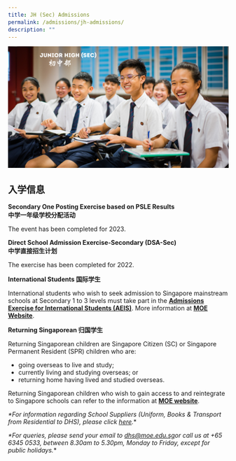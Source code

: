 ```yaml
---
title: JH (Sec) Admissions
permalink: /admissions/jh-admissions/
description: ""
---
```

![](/images/Homepage/Junior-High-Sec.png)

## **入学信息**
 **Secondary One Posting Exercise based on PSLE Results  
中学一年级学校分配活动**

The event has been completed for 2023.

**Direct School Admission Exercise-Secondary (DSA-Sec)  
中学直接招生计划**

The exercise has been completed for 2022.

**International Students 国际学生**

International students who wish to seek admission to Singapore mainstream schools at Secondary 1 to 3 levels must take part in the [**Admissions Exercise for International Students (AEIS)**](https://www.moe.gov.sg/admissions/international-students/admissions-exercise). More information at **[MOE Website](https://www.moe.gov.sg/admissions/international-students)**.

**Returning Singaporean 归国学生**

Returning Singaporean children are Singapore Citizen (SC) or Singapore Permanent Resident (SPR) children who are:

*   going overseas to live and study;
*   currently living and studying overseas; or
*   returning home having lived and studied overseas.

Returning Singaporean children who wish to gain access to and reintegrate to Singapore schools can refer to the information at [**MOE website**](https://www.moe.gov.sg/admissions/returning-singaporeans).

*\*For information regarding School Suppliers (Uniform, Books & Transport from Residential to DHS), please click [here](https://dunmanhigh.moe.edu.sg/administration/school-suppliers/).**

*\*For queries, please send your email to [dhs@moe.edu.sg](mailto:dhs@moe.edu.sg)or call us at +65 6345 0533, between 8.30am to 5.30pm, Monday to Friday, except for public holidays.**
